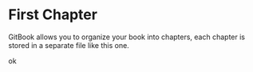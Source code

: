 # First Chapter

GitBook allows you to organize your book into chapters, each chapter is stored in a separate file like this one.

ok
